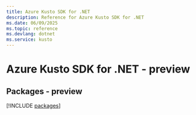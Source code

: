 ```yaml
---
title: Azure Kusto SDK for .NET
description: Reference for Azure Kusto SDK for .NET
ms.date: 06/09/2025
ms.topic: reference
ms.devlang: dotnet
ms.service: kusto
---
```

# Azure Kusto SDK for .NET - preview
## Packages - preview
[!INCLUDE [packages](kusto-index.md)]